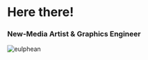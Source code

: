 <h1 align="left">Here there!</h1>
<h3 align="left">New-Media Artist & Graphics Engineer</h3>

<p align="left"> <img src="https://komarev.com/ghpvc/?username=eulphean&label=Profile%20views&color=0e75b6&style=flat" alt="eulphean" /> </p>
